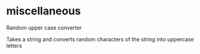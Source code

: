 # miscellaneous
Random upper case converter

Takes a string and converts random characters of the string into uppercase letters
